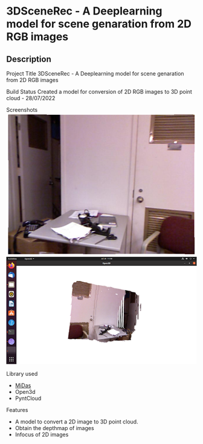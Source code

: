 # 3DSceneRec - A Deeplearning model for scene genaration from 2D RGB images 


## Description
Project Title
3DSceneRec - A Deeplearning model for scene genaration from 2D RGB images 


Build Status
Created a model for conversion of 2D RGB images to 3D point cloud  - 28/07/2022

Screenshots
<br>
![Input](sampledata/input.png?raw=true "Input image")
![Output](sampledata/output.png?raw=true "Output Point cloud")

Library used
* [MiDas](https://github.com/isl-org/MiDaS)
* Open3d
* PyntCloud

Features
* A model to convert a 2D image to 3D point cloud.
* Obtain the depthmap of images
* Infocus of 2D images

<!-- Installation
If your project needs installation of certain software or configurations to the system. Do mention it in this section as it helps a lot for the reader to use your project. The steps mentioned should be precise and explanatory.  If possible, you can add links that can help them better understand how to configure/install the necessary files or softwares.

API reference
If your project is small, then we can add the reference docs in the readme. For larger projects, it is better to provide links to where the API reference documentation is documented.

Tests
This is the section where you mention all the different tests that can be performed with code examples  -->
